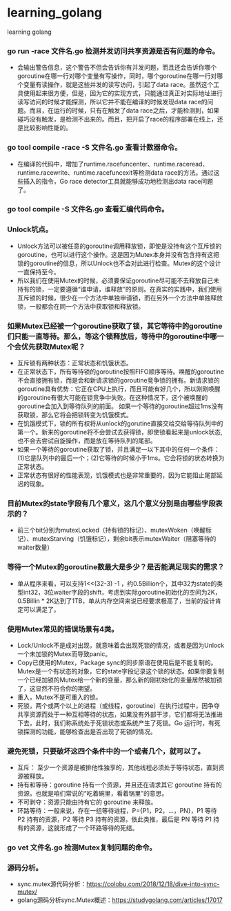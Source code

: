 # learning_golang
learning golang

### go run -race 文件名.go 检测并发访问共享资源是否有问题的命令。
- 会输出警告信息，这个警告不但会告诉你有并发问题，而且还会告诉你哪个goroutine在哪一行对哪个变量有写操作，同时，哪个goroutine在哪一行对哪个变量有读操作，就是这些并发的读写访问，引起了data race。虽然这个工具使用起来很方便，但是，因为它的实现方式，只能通过真正对实际地址进行读写访问的时候才能探测，所以它并不能在编译的时候发现data race的问题。而且，在运行的时候，只有在触发了data race之后，才能检测到，如果碰巧没有触发，是检测不出来的。而且，把开启了race的程序部署在线上，还是比较影响性能的。
### go tool compile -race -S 文件名.go 查看计数器命令。
- 在编译的代码中，增加了runtime.racefuncenter、runtime.raceread、runtime.racewrite、runtime.racefuncexit等检测data race的方法。通过这些插入的指令，Go race detector工具就能够成功地检测出data race问题了。
### go tool compile -S 文件名.go 查看汇编代码命令。
### Unlock坑点。
- Unlock方法可以被任意的goroutine调用释放锁，即使是没持有这个互斥锁的goroutine，也可以进行这个操作。这是因为Mutex本身并没有包含持有这把锁的goroutine的信息，所以Unlock也不会对此进行检查。Mutex的这个设计一直保持至今。
- 所以我们在使用Mutex的时候，必须要保证goroutine尽可能不去释放自己未持有的锁，一定要遵循“谁申请，谁释放”的原则。在真实的实践中，我们使用互斥锁的时候，很少在一个方法中单独申请锁，而在另外一个方法中单独释放锁，一般都会在同一个方法中获取锁和释放锁。
### 如果Mutex已经被一个goroutine获取了锁，其它等待中的goroutine们只能一直等待。那么，等这个锁释放后，等待中的goroutine中哪一个会优先获取Mutex呢？
- 互斥锁有两种状态：正常状态和饥饿状态。
- 在正常状态下，所有等待锁的goroutine按照FIFO顺序等待。唤醒的goroutine不会直接拥有锁，而是会和新请求锁的goroutine竞争锁的拥有。新请求锁的goroutine具有优势：它正在CPU上执行，而且可能有好几个，所以刚刚唤醒的goroutine有很大可能在锁竞争中失败。在这种情况下，这个被唤醒的goroutine会加入到等待队列的前面。 如果一个等待的goroutine超过1ms没有获取锁，那么它将会把锁转变为饥饿模式。
- 在饥饿模式下，锁的所有权将从unlock的gorutine直接交给交给等待队列中的第一个。新来的goroutine将不会尝试去获得锁，即使锁看起来是unlock状态, 也不会去尝试自旋操作，而是放在等待队列的尾部。
- 如果一个等待的goroutine获取了锁，并且满足一以下其中的任何一个条件：(1)它是队列中的最后一个；(2)它等待的时候小于1ms。它会将锁的状态转换为正常状态。
- 正常状态有很好的性能表现，饥饿模式也是非常重要的，因为它能阻止尾部延迟的现象。
### 目前Mutex的state字段有几个意义，这几个意义分别是由哪些字段表示的？
- 前三个bit分别为mutexLocked（持有锁的标记）、mutexWoken（唤醒标记）、mutexStarving（饥饿标记），剩余bit表示mutexWaiter（阻塞等待的waiter数量）
### 等待一个Mutex的goroutine数最大是多少？是否能满足现实的需求？
- 单从程序来看，可以支持1<<(32-3) -1 ，约0.5Billion个，其中32为state的类型int32，3位waiter字段的shift，考虑到实际goroutine初始化的空间为2K，0.5Billin * 2K达到了1TB，单从内存空间来说已经要求极高了，当前的设计肯定可以满足了。
### 使用Mutex常见的错误场景有4类。
- Lock/Unlock不是成对出现，就意味着会出现死锁的情况，或者是因为Unlock一个未加锁的Mutex而导致panic。
- Copy已使用的Mutex，Package sync的同步原语在使用后是不能复制的。Mutex是一个有状态的对象，它的state字段记录这个锁的状态。如果你要复制一个已经加锁的Mutex给一个新的变量，那么新的刚初始化的变量居然被加锁了，这显然不符合你的期望。
- 重入，Mutex不是可重入的锁。
- 死锁，两个或两个以上的进程（或线程，goroutine）在执行过程中，因争夺共享资源而处于一种互相等待的状态，如果没有外部干涉，它们都将无法推进下去，此时，我们称系统处于死锁状态或系统产生了死锁。Go 运行时，有死锁探测的功能，能够检查出是否出现了死锁的情况。
### 避免死锁，只要破坏这四个条件中的一个或者几个，就可以了。
- 互斥： 至少一个资源是被排他性独享的，其他线程必须处于等待状态，直到资源被释放。
- 持有和等待：goroutine 持有一个资源，并且还在请求其它 goroutine 持有的资源，也就是咱们常说的“吃着碗里，看着锅里”的意思。
- 不可剥夺：资源只能由持有它的 goroutine 来释放。
- 环路等待：一般来说，存在一组等待进程，P={P1，P2，…，PN}，P1 等待 P2 持有的资源，P2 等待 P3 持有的资源，依此类推，最后是 PN 等待 P1 持有的资源，这就形成了一个环路等待的死结。
### go vet 文件名.go 检测Mutex复制问题的命令。

### 源码分析。
- sync.mutex源代码分析：https://colobu.com/2018/12/18/dive-into-sync-mutex/
- golang源码分析sync.Mutex概述：https://studygolang.com/articles/17017